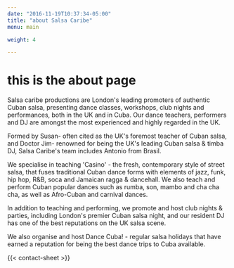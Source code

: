 ```yaml
---
date: "2016-11-19T10:37:34-05:00"
title: "about Salsa Caribe"
menu: main

weight: 4

---
```



# this is the about page

Salsa caribe productions are London's leading promoters of authentic Cuban salsa,
presenting dance classes, workshops, club nights and performances, both in the
UK and in Cuba. Our dance teachers, performers and DJ are amongst the most
experienced and highly regarded in the UK.

Formed by Susan- often cited as the UK's foremost teacher of Cuban salsa, and
Doctor Jim- renowned for being the UK's leading Cuban salsa & timba DJ, Salsa
Caribe's team includes Antonio from Brasil.

We specialise in teaching 'Casino' - the fresh, contemporary style of street
salsa, that fuses traditional Cuban dance forms with elements of jazz, funk, hip
hop, R&B, soca and Jamaican ragga & dancehall. We also teach and perform Cuban
popular dances such as rumba, son, mambo and cha cha cha, as well as Afro-Cuban
and carnival dances.

In addition to teaching and performing, we promote and host club nights &
parties, including London's premier Cuban salsa night, and our resident DJ has
one of the best reputations on the UK salsa scene.

We also organise and host Dance Cuba! - regular salsa holidays that have earned
a reputation for being the best dance trips to Cuba available.


{{< contact-sheet >}}
